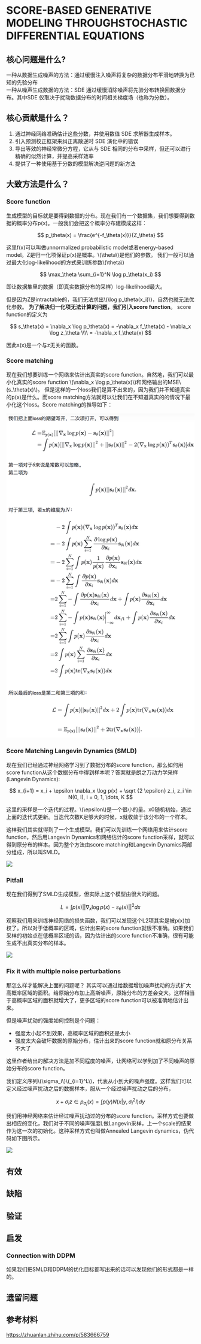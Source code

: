 # SCORE-BASED GENERATIVE MODELING THROUGHSTOCHASTIC DIFFERENTIAL EQUATIONS

## 核心问题是什么?

一种从数据生成噪声的方法：通过缓慢注入噪声将复杂的数据分布平滑地转换为已知的先验分布  
一种从噪声生成数据的方法：SDE 通过缓慢消除噪声将先验分布转换回数据分布。其中SDE 仅取决于扰动数据分布的时间相关梯度场（也称为分数）。

## 核心贡献是什么？

1. 通过神经网络准确估计这些分数，并使用数值 SDE 求解器生成样本。
2. 引入预测校正框架来纠正离散逆时 SDE 演化中的错误
3. 导出等效的神经常微分方程，它从与 SDE 相同的分布中采样，但还可以进行精确的似然计算，并提高采样效率
4. 提供了一种使用基于分数的模型解决逆问题的新方法

## 大致方法是什么？

### Score function

生成模型的目标就是要得到数据的分布。现在我们有一个数据集，我们想要得到数据的概率分布p(x)。一般我们会把这个概率分布建模成这样：

$$
p_\theta(x) = \frac{e^{-f_\theta(x)}}{Z_\theta}
$$


这里f(x)可以叫做unnormalized probabilistic model或者energy-based model。Z是归一化项保证p(x)是概率。\\(\theta\\)是他们的参数。
我们一般可以通过最大化log-likelihood的方式来训练参数\\(\theta\\)

$$
\max_\theta \sum_{i=1}^N \log p_\theta(x_i)
$$

即让数据集里的数据（即真实数据分布的采样）log-likelihood最大。

但是因为Z是intractable的，我们无法求出\\(\log p_\theta(x_i)\\)，自然也就无法优化参数。
**为了解决归一化项无法计算的问题，我们引入score function**。 score function的定义为

$$
s_\theta(x) = \nabla_x \log p_\theta(x) = -\nabla_x f_\theta(x) - \nabla_x \log z_\theta \\\\
 = -\nabla_x f_\theta(x)
$$

因此s(x)是一个与z无关的函数。  

### Score matching

现在我们想要训练一个网络来估计出真实的score function。自然地，我们可以最小化真实的score function \\(\nabla_x \log p_\theta(x)\\)和网络输出的MSE\\(s_\theta(x)\\)。
但是这样的一个loss我们是算不出来的，因为我们并不知道真实的p(x)是什么。而score matching方法就可以让我们在不知道真实的的情况下最小化这个loss。Score matching的推导如下：

![](./assets/2024-02-24%2019.48.45.png)

### Score Matching Langevin Dynamics (SMLD)

现在我们已经通过神经网络学习到了数据分布的score function，那么如何用score function从这个数据分布中得到样本呢？答案就是朗之万动力学采样(Langevin Dynamics):

$$
x_{i+1} = x_i + \epsilon \nabla_x \log p(x) + \sqrt {2 \epsilon} z_i, z_i \in N(0, I), i = 0, 1, \dots, K 
$$

这里的采样是一个迭代的过程。\\(\epsilon\\)是一个很小的量。x0随机初始，通过上面的迭代式更新。当迭代次数K足够大的时候，x就收敛于该分布的一个样本。

这样我们其实就得到了一个生成模型。我们可以先训练一个网络用来估计score function，然后用Langevin Dynamics和网络估计的score function采样，就可以得到原分布的样本。因为整个方法由score matching和Langevin Dynamics两部分组成，所以叫SMLD。

![](https://pic2.zhimg.com/80/v2-8d800a528ca2304b7c7b995104a82fcd_1440w.webp)

### Pitfall

现在我们得到了SMLD生成模型，但实际上这个模型由很大的问题。

$$
L = \int p(x) ||\nabla_x \log p(x) - s_\theta(x)||^2 dx
$$

观察我们用来训练神经网络的损失函数，我们可以发现这个L2项其实是被p(x)加权了。所以对于低概率的区域，估计出来的score function就很不准确。如果我们采样的初始点在低概率区域的话，因为估计出的score function不准确，很有可能生成不出真实分布的样本。

![](https://pic4.zhimg.com/80/v2-03f132b0faeef0878ffd1397e72234f3_1440w.webp)

### Fix it with multiple noise perturbations

那怎么样才能解决上面的问题呢？
其实可以通过给数据增加噪声扰动的方式扩大高概率区域的面积。给原始分布加上高斯噪声，原始分布的方差会变大。这样相当于高概率区域的面积就增大了，更多区域的score function可以被准确地估计出来。

但是噪声扰动的强度如何控制是个问题：
- 强度太小起不到效果，高概率区域的面积还是太小
- 强度太大会破坏数据的原始分布，估计出来的score function就和原分布关系不大了

这里作者给出的解决方法是加不同程度的噪声，让网络可以学到加了不同噪声的原始分布的score function。

我们定义序列\\(\sigma_i\\)\\(_{i=1}^L\\)，代表从小到大的噪声强度。这样我们可以定义经过噪声扰动之后的数据样本，服从一个经过噪声扰动之后的分布，

$$
x + \sigma_iz \in p_{\sigma_i}(x) = \int p(y)N(x|y, \sigma_i^2I)dy
$$

我们用神经网络来估计经过噪声扰动过的分布的score function。采样方式也要做出相应的变化，我们对于不同的噪声强度L做Langevin采样，上一个scale的结果作为这一次的初始化。这种采样方式也叫做Annealed Langevin dynamics，伪代码如下图所示。

![](https://pic3.zhimg.com/80/v2-5127dadec5ea6d4b472aed0325f1c2fe_1440w.webp)



## 有效

## 缺陷

## 验证

## 启发

### Connection with DDPM

如果我们把SMLD和DDPM的优化目标都写出来的话可以发现他们的形式都是一样的。

## 遗留问题

## 参考材料

https://zhuanlan.zhihu.com/p/583666759